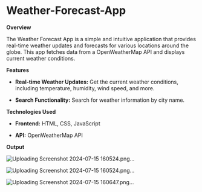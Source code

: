 # Weather-Forecast-App

**Overview**

The Weather Forecast App is a simple and intuitive application that provides real-time weather updates and forecasts for various locations around the globe. This app fetches data from a OpenWeatherMap API and displays current weather conditions.

**Features**

  * **Real-time Weather Updates:** Get the current weather conditions, including temperature, humidity, wind speed, and more.

  * **Search Functionality:** Search for weather information by city name.

**Technologies Used**

  * **Frontend:** HTML, CSS, JavaScript

  * **API:** OpenWeatherMap API

**Output**

![Uploading Screenshot 2024-07-15 160524.png…]()

![Uploading Screenshot 2024-07-15 160524.png…]()

![Uploading Screenshot 2024-07-15 160647.png…]()


